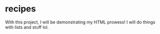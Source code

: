 # recipes

With this project, I will be demonstrating my HTML prowess!
I will do things with lists and stuff lol.